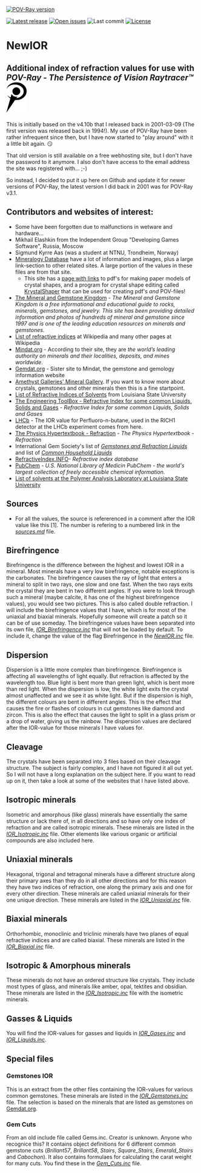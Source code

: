 [![POV-Ray version](https://img.shields.io/badge/POV--Ray-3.7-blue?style=plastic)](https://www.povray.org/)

[![Latest release](https://badgen.net/github/release/SvenErik1968/NewIOR)](https://github.com/SvenErik1968/NewIOR/releases)
[![Open issues](https://badgen.net/github/open-issues//SvenErik1968/NewIOR)](https://github.com/SvenErik1968/NewIOR/issues)
![Last commit](https://badgen.net/github/last-commit/SvenErik1968/NewIOR)
[![License](https://badgen.net/github/license/SvenErik1968/NewIOR)](https://github.com/SvenErik1968/NewIOR/blob/master/LICENSE)

# NewIOR
## Additional index of refraction values for use with _POV-Ray - The Persistence of Vision Raytracer™_ ![POV-Ray logo](./POVRay_logo.svg)
This is initially based on the v4.10b that I released back in 2001-03-09 (The first version was released back in 1994!). My use of POV-Ray have been rather infrequent since then, but I have now started to "play around" with it a little bit again. :smirk:

That old version is still available on a free webhosting site, but I don't have the password to it anymore. I also don't have access to the email address the site was registered with… ;-)

So instead, I decided to put it up here on Github and update it for newer versions of POV-Ray, the latest version I did back in 2001 was for POV-Ray v3.1.

## Contributors and websites of interest:
- Some have been forgotten due to malfunctions in wetware and hardware…
- Mikhail Elashkin  from the Independent Group "Developing Games Software", Russia, Moscow
- Sigmund Kyrre Aas (was a student at NTNU, Trondheim, Norway)
- [Mineralogy Database](http://www.webmineral.com/) have a lot of information and images, plus a large link-section to other related sites. A large portion of the values in these files are from that site.
  - This site has a [page with links](http://www.webmineral.com/help/Forms.shtml) to pdf's for making paper models of crystal shapes, and a program for crystal shape editing called [KrystalShaper](http://www.jcrystal.com/products/krystalshaper/) that can be used for creating pdf's _and_ POV-files! 
- [The Mineral and Gemstone Kingdom](http://www.minerals.net/) - *The Mineral and Gemstone Kingdom is a free informational and educational guide to rocks, minerals, gemstones, and jewelry. This site has been providing detailed information and photos of hundreds of mineral and gemstone since 1997 and is one of the leading education resources on minerals and gemstones.*
- [List of refractive indices](https://en.wikipedia.org/wiki/List_of_refractive_indices) at Wikipedia and many other pages at Wikipedia
- [Mindat.org](https://www.mindat.org/) - According to their site, they are *the world’s leading authority on minerals and their localities, deposits, and mines worldwide*.
- [Gemdat.org](https://www.gemdat.org/) - Sister site to Mindat, the gemstone and gemology information website
- [Amethyst Galleries' Mineral Gallery](http://www.galleries.com/). If you want to know more about crystals, gemstones and other minerals then this is a fine startpoint.
- [List of Refractive Indices of Solvents](http://macro.lsu.edu/HowTo/solvents/Refractive%20Index.htm) from Louisiana State University
- [The Engineering ToolBox - Refractive Index for some common Liquids, Solids and Gases](https://www.engineeringtoolbox.com/refractive-index-d_1264.html) - *Refractive Index for some common Liquids, Solids and Gases*
- [LHCb](https://twiki.cern.ch/twiki/bin/view/LHCb/C4F10) - The IOR value for Perfluoro-n-butane, used in the RICH1 detector at the LHCb experiment comes from here.
- [The Physics Hypertextbook - Refraction](https://physics.info/refraction/) - *The Physics Hypertextbook - Refraction*
- International Gem Society's list of [*Gemstones and Refraction Liquids*](https://www.gemsociety.org/article/gemstones-refraction-liquids/) and list of [*Common Household Liquids*](https://www.gemsociety.org/article/refractive-index-list-of-common-household-liquids/)
- [RefractiveIndex.INFO](https://refractiveindex.info/)- *Refractive index database*
- [PubChem](https://pubchem.ncbi.nlm.nih.gov/) - *U.S. National Library of Medicin PubChem - the world's largest collection of freely accessible chemical information.*
- [List of solvents at the Polymer Analysis Laboratory at Louisiana State University](http://macro.lsu.edu/HowTo/solvents/Refractive%20Index.htm)

## Sources
- For all the values, the source is refererenced in a comment after the IOR value like this [1]. The number is refering to a numbered link in the [*sources.md*](./sources.md) file.

## Birefringence
Birefringence is the difference between the highest and lowest IOR in a mineral. Most minerals have a very low birefringence, notable exceptions is the carbonates. The birefringence causes the ray of light that enters a mineral to split in two rays, one slow and one fast. When the two rays exits the crystal they are bent in two different angles. If you were to look through such a mineral (maybe calcite, it has one of the highest birefringence values), you would see two pictures. This is also called double refraction. I will include the birefringence values that I have, which is for most of the uniaxial and biaxial minerals. Hopefully someone will create a patch so it can be of use someday. The birefringence values have been separated into its own file, [*IOR_Birefringence.inc*](./IOR_Birefringence.inc) that will not be loaded by default. To include it, change the value of the flag Birefringence in the [*NewIOR.inc*](./NewIOR.inc) file.

## Dispersion
Dispersion is a little more complex than birefringence. Birefringence is affecting all wavelengths of light equally. But refraction is affected by the wavelength too. Blue light is bent more than green light, which is bent more than red light. When the dispersion is low, the white light exits the crystal almost unaffected and we see it as white light. But if the dispersion is high, the different colours are bent in different angles. This is the effect that causes the fire or flashes of colours in cut gemstones like diamond and zircon. This is also the effect that causes the light to split in a glass prism or a drop of water, giving us the rainbow. The dispersion values are declared after the IOR-value for those minerals I have values for.

## Cleavage
The crystals have been separated into 3 files based on their cleavage structure. The subject is fairly complex, and I have not figured it all out yet. So I will not have a long explanation on the subject here. If you want to read up on it, then take a look at some of the websites that I have listed above.

## Isotropic minerals
Isometric and amorphous (like glass) minerals have essentially the same structure or lack there of, in all directions and so have only one index of refraction and are called isotropic minerals. These minerals are listed in the [*IOR_Isotropic.inc*](./IOR_Isotropic.inc) file. Other elements like various organic or artificial compounds are also included here.

## Uniaxial minerals
Hexagonal, trigonal and tetragonal minerals have a different structure along their primary axes than they do in all other directions and for this reason they have two indices of refraction, one along the primary axis and one for every other direction. These minerals are called uniaxial minerals for their one unique direction. These minerals are listed in the [*IOR_Uniaxial.inc*](./IOR_Uniaxial.inc) file.

## Biaxial minerals
Orthorhombic, monoclinic and triclinic minerals have two planes of equal refractive indices and are called biaxial. These minerals are listed in the [*IOR_Biaxial.inc*](./IOR_Biaxial.inc) file.

## Isotropic & Amorphous minerals
These minerals do not have an ordered structure like crystals. They include most types of glass, and minerals like amber, opal, tektites and obsidian. These minerals are listed in the [*IOR_Isotropic.inc*](./IOR_Isotropic.inc) file with the isometric minerals.

## Gasses & Liquids
You will find the IOR-values for gasses and liquids in [*IOR_Gases.inc*](./IOR_Gases.inc) and [*IOR_Liquids.inc*](./IOR_Liquids.inc).

## Special files
### Gemstones IOR
This is an extract from the other files containing the IOR-values for various common gemstones. These minerals are listed in the [*IOR_Gemstones.inc*](./Special/IOR_Gemstones.inc) file. The selection is based on the minerals that are listed as gemstones on [Gemdat.org](https://www.gemdat.org).

### Gem Cuts
From an old include file called Gems.inc. Creator is unknown. Anyone who recognice this? It contains object definitions for 6 different common gemstone cuts (*Brillant57*, *Brillant58*, *Stairs*, *Square_Stairs*, *Emerald_Stairs* and *Cabochon*). It also contains formulaes for calculating the carat weight for many cuts. You find these in the [*Gem_Cuts.inc*](./Special/Gem_Cuts.inc) file.
